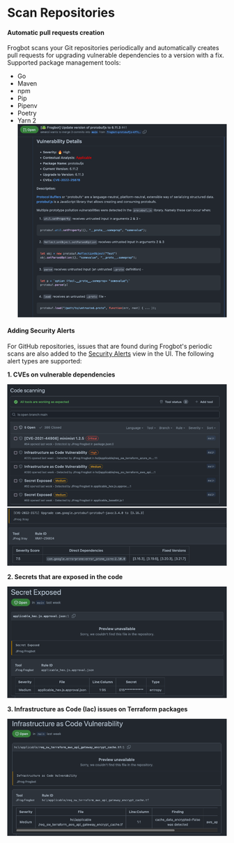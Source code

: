 # Scan Repositories

#### Automatic pull requests creation

Frogbot scans your Git repositories periodically and automatically creates pull requests for upgrading vulnerable dependencies to a version with a fix. Supported package management tools:

* Go
* Maven
* npm
* Pip
* Pipenv
* Poetry
* Yarn 2\
  ![](../.gitbook/assets/fix-pr.png)

#### Adding Security Alerts

For GitHub repositories, issues that are found during Frogbot's periodic scans are also added to the [Security Alerts](https://docs.github.com/en/code-security/code-scanning/automatically-scanning-your-code-for-vulnerabilities-and-errors/managing-code-scanning-alerts-for-your-repository) view in the UI. The following alert types are supported:

**1. CVEs on vulnerable dependencies**

![](../.gitbook/assets/github-code-scanning.png)\
![](../.gitbook/assets/github-code-scanning-content.png)

**2. Secrets that are exposed in the code**

![](../.gitbook/assets/github-code-scanning-secrets-content.png)

**3. Infrastructure as Code (Iac) issues on Terraform packages**

![](../.gitbook/assets/github-code-scanning-iac-content.png)
